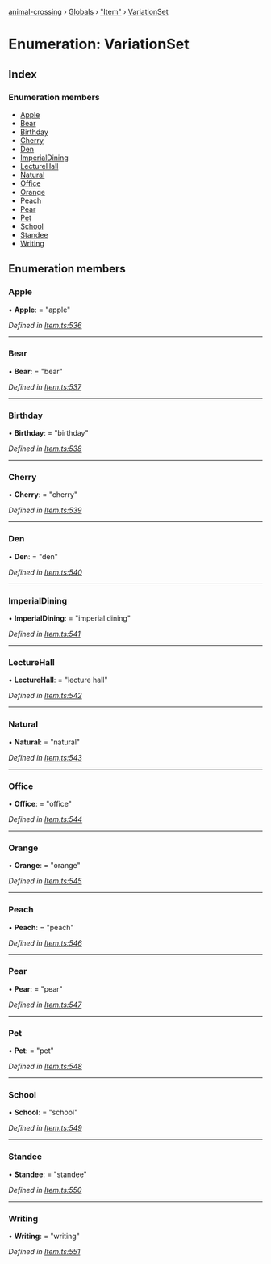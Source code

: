 [animal-crossing](../README.md) › [Globals](../globals.md) › ["Item"](../modules/_item_.md) › [VariationSet](_item_.variationset.md)

# Enumeration: VariationSet

## Index

### Enumeration members

* [Apple](_item_.variationset.md#apple)
* [Bear](_item_.variationset.md#bear)
* [Birthday](_item_.variationset.md#birthday)
* [Cherry](_item_.variationset.md#cherry)
* [Den](_item_.variationset.md#den)
* [ImperialDining](_item_.variationset.md#imperialdining)
* [LectureHall](_item_.variationset.md#lecturehall)
* [Natural](_item_.variationset.md#natural)
* [Office](_item_.variationset.md#office)
* [Orange](_item_.variationset.md#orange)
* [Peach](_item_.variationset.md#peach)
* [Pear](_item_.variationset.md#pear)
* [Pet](_item_.variationset.md#pet)
* [School](_item_.variationset.md#school)
* [Standee](_item_.variationset.md#standee)
* [Writing](_item_.variationset.md#writing)

## Enumeration members

###  Apple

• **Apple**: = "apple"

*Defined in [Item.ts:536](https://github.com/Norviah/animal-crossing/blob/13550bd/module/types/Item.ts#L536)*

___

###  Bear

• **Bear**: = "bear"

*Defined in [Item.ts:537](https://github.com/Norviah/animal-crossing/blob/13550bd/module/types/Item.ts#L537)*

___

###  Birthday

• **Birthday**: = "birthday"

*Defined in [Item.ts:538](https://github.com/Norviah/animal-crossing/blob/13550bd/module/types/Item.ts#L538)*

___

###  Cherry

• **Cherry**: = "cherry"

*Defined in [Item.ts:539](https://github.com/Norviah/animal-crossing/blob/13550bd/module/types/Item.ts#L539)*

___

###  Den

• **Den**: = "den"

*Defined in [Item.ts:540](https://github.com/Norviah/animal-crossing/blob/13550bd/module/types/Item.ts#L540)*

___

###  ImperialDining

• **ImperialDining**: = "imperial dining"

*Defined in [Item.ts:541](https://github.com/Norviah/animal-crossing/blob/13550bd/module/types/Item.ts#L541)*

___

###  LectureHall

• **LectureHall**: = "lecture hall"

*Defined in [Item.ts:542](https://github.com/Norviah/animal-crossing/blob/13550bd/module/types/Item.ts#L542)*

___

###  Natural

• **Natural**: = "natural"

*Defined in [Item.ts:543](https://github.com/Norviah/animal-crossing/blob/13550bd/module/types/Item.ts#L543)*

___

###  Office

• **Office**: = "office"

*Defined in [Item.ts:544](https://github.com/Norviah/animal-crossing/blob/13550bd/module/types/Item.ts#L544)*

___

###  Orange

• **Orange**: = "orange"

*Defined in [Item.ts:545](https://github.com/Norviah/animal-crossing/blob/13550bd/module/types/Item.ts#L545)*

___

###  Peach

• **Peach**: = "peach"

*Defined in [Item.ts:546](https://github.com/Norviah/animal-crossing/blob/13550bd/module/types/Item.ts#L546)*

___

###  Pear

• **Pear**: = "pear"

*Defined in [Item.ts:547](https://github.com/Norviah/animal-crossing/blob/13550bd/module/types/Item.ts#L547)*

___

###  Pet

• **Pet**: = "pet"

*Defined in [Item.ts:548](https://github.com/Norviah/animal-crossing/blob/13550bd/module/types/Item.ts#L548)*

___

###  School

• **School**: = "school"

*Defined in [Item.ts:549](https://github.com/Norviah/animal-crossing/blob/13550bd/module/types/Item.ts#L549)*

___

###  Standee

• **Standee**: = "standee"

*Defined in [Item.ts:550](https://github.com/Norviah/animal-crossing/blob/13550bd/module/types/Item.ts#L550)*

___

###  Writing

• **Writing**: = "writing"

*Defined in [Item.ts:551](https://github.com/Norviah/animal-crossing/blob/13550bd/module/types/Item.ts#L551)*

